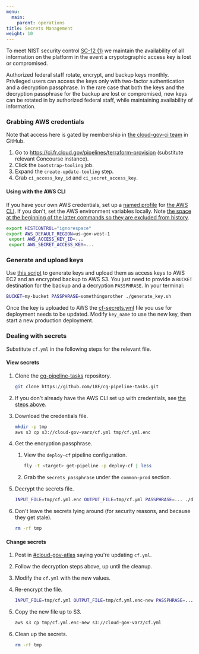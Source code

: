 ```yaml
---
menu:
  main:
    parent: operations
title: Secrets Management
weight: 10
---
```


To meet NIST security control [SC-12 (1)](https://web.nvd.nist.gov/view/800-53/Rev4/control?controlName=SC-12) we maintain the availability of all information on the platform in the event a crypotographic access key is lost or compromised.

Authorized federal staff rotate, encrypt, and backup keys monthly. Privileged users can access the keys only with two-factor authentication and a decryption passphrase. In the rare case that both the keys and the decryption passphrase for the backup are lost or compromised, new keys can be rotated in by authorized federal staff, while maintaining availability of information.

### Grabbing AWS credentials

Note that access here is gated by membership in [the cloud-gov-ci team](https://github.com/orgs/18F/teams/cloud-gov-ci) in GitHub.

1. Go to https://ci.fr.cloud.gov/pipelines/terraform-provision (substitute relevant Concourse instance).
1. Click the `bootstrap-tooling` job.
1. Expand the `create-update-tooling` step.
1. Grab `ci_access_key_id` and `ci_secret_access_key`.

#### Using with the AWS CLI

If you have your own AWS credentials, set up a [named profile](http://docs.aws.amazon.com/cli/latest/userguide/cli-chap-getting-started.html#cli-multiple-profiles) for [the AWS CLI](https://aws.amazon.com/cli/). If you don't, set the AWS environment variables locally. Note [the space at the beginning of the latter commands so they are excluded from history](http://unix.stackexchange.com/questions/32460/excluding-some-of-the-commands-from-being-getting-stored-in-bash-history#comment505752_32461).

```bash
export HISTCONTROL="ignorespace"
export AWS_DEFAULT_REGION=us-gov-west-1
 export AWS_ACCESS_KEY_ID=...
 export AWS_SECRET_ACCESS_KEY=...
```

### Generate and upload keys

Use [this script](https://github.com/18F/cg-pipeline-tasks/blob/master/generate_key.sh) to generate keys and upload them as access keys to AWS EC2 and an encrypted backup to AWS S3. You just need to provide a `BUCKET` destination for the backup and a decryption `PASSPHRASE`. In your terminal:

```bash
BUCKET=my-bucket PASSPHRASE=somethingorother ./generate_key.sh
```

Once the key is uploaded to AWS the [cf-secrets.yml](https://github.com/18F/cg-manifests/blob/master/cf/cf-secrets-example.yml) file you use for deployment needs to be updated. Modify `key_name` to use the new key, then start a new production deployment.

### Dealing with secrets

Substitute `cf.yml` in the following steps for the relevant file.

#### View secrets

1. Clone the [cg-pipeline-tasks](https://github.com/18F/cg-pipeline-tasks) repository.

    ```bash
    git clone https://github.com/18F/cg-pipeline-tasks.git
    ```

1. If you don't already have the AWS CLI set up with credentials, see [the steps above](#grabbing-aws-credentials).
1. Download the credentials file.

    ```bash
    mkdir -p tmp
    aws s3 cp s3://cloud-gov-varz/cf.yml tmp/cf.yml.enc
    ```

1. Get the encryption passphrase.
    1. View the `deploy-cf` pipeline configuration.

        ```bash
        fly -t <target> get-pipeline -p deploy-cf | less
        ```

    1. Grab the `secrets_passphrase` under the `common-prod` section.
1. Decrypt the secrets file.

    ```bash
    INPUT_FILE=tmp/cf.yml.enc OUTPUT_FILE=tmp/cf.yml PASSPHRASE=... ./decrypt.sh
    ```

1. Don't leave the secrets lying around (for security reasons, and because they get stale).

    ```bash
    rm -rf tmp
    ```

#### Change secrets

1. Post in [#cloud-gov-atlas](https://18f.slack.com/messages/cloud-gov-atlas/) saying you're updating `cf.yml`.
1. Follow the decryption steps above, up until the cleanup.
1. Modify the `cf.yml` with the new values.
1. Re-encrypt the file.

    ```bash
    INPUT_FILE=tmp/cf.yml OUTPUT_FILE=tmp/cf.yml.enc-new PASSPHRASE=... ./encrypt.sh
    ```

1. Copy the new file up to S3.

    ```bash
    aws s3 cp tmp/cf.yml.enc-new s3://cloud-gov-varz/cf.yml
    ```

1. Clean up the secrets.

    ```bash
    rm -rf tmp
    ```
